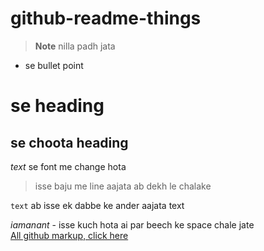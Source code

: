 # github-readme-things

> **Note** nilla padh jata
* se bullet point
# se heading 
## se choota heading
_text_ se font me change hota
> isse baju me line aajata ab dekh le chalake

```text``` ab isse ek dabbe ke ander aajata text

$i am anant$ - isse kuch hota ai par beech ke space chale jate <br>
[All github markup, click here](https://docs.github.com/en/get-started/writing-on-github/getting-started-with-writing-and-formatting-on-github/basic-writing-and-formatting-syntax#lists)
